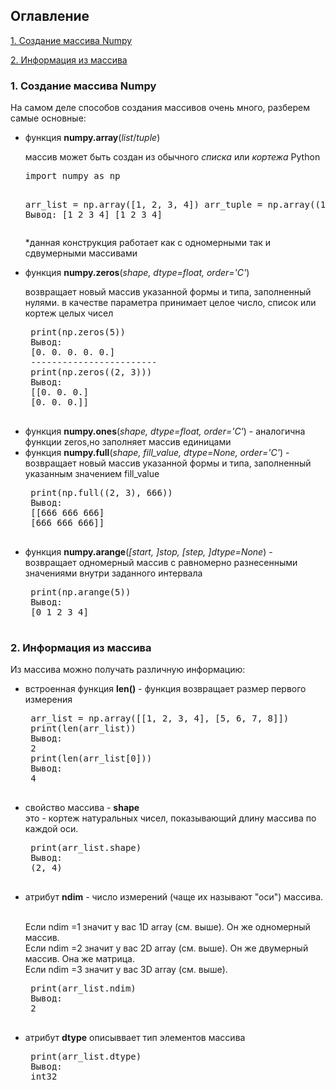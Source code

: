 <h2><b1>Оглавление</b1> </h2>
<a href="#name_link1">1. Создание массива Numpy</a>
<p><a href="#name_link2">2. Информация из массива</a></p>
 
<h3><a name="name_link1">1. Создание массива Numpy</a></h3>
<p><h7>На самом деле способов создания массивов очень много, разберем самые основные:</h7></p>
<ul>
  <li>функция <b>numpy.array</b>(<i>list</i>/<i>tuple</i>)</li>
 <p>массив может быть создан из обычного <em>списка</em> или <em>кортежа</em> Python</p>
 <pre>
import numpy as np

arr_list = np.array([1, 2, 3, 4])
arr_tuple = np.array((1, 2, 3, 4))
Вывод:
[1 2 3 4]
[1 2 3 4]</pre>
*данная конструкция работает как с одномерными так и сдвумерными массивами
  <li>функция <b>numpy.zeros</b>(<i>shape, dtype=float, order='C'</i>)</li>
  <p>возвращает новый массив указанной формы и типа, заполненный нулями. в качестве параметра принимает целое число, список или кортеж целых чисел</p>
  <pre>
 print(np.zeros(5))
 Вывод:
 [0. 0. 0. 0. 0.]
 ------------------------
 print(np.zeros((2, 3)))
 Вывод:
 [[0. 0. 0.]
 [0. 0. 0.]]
 </pre>
  <li>функция <b>numpy.ones</b>(<i>shape, dtype=float, order='C'</i>) - аналогична функции zeros,но заполняет массив единицами</li>
  <li>функция <b>numpy.full</b>(<i>shape, fill_value, dtype=None, order='C'</i>) - возвращает новый массив указанной формы и типа, заполненный указанным значением fill_value</li>
 <pre>
 print(np.full((2, 3), 666))
 Вывод:
 [[666 666 666]
 [666 666 666]]
 </pre>
  <li>функция <b>numpy.arange</b>(<i>[start, ]stop, [step, ]dtype=None</i>) - возвращает одномерный массив с равномерно разнесенными значениями внутри заданного интервала</li>
 <pre>
 print(np.arange(5))
 Вывод:
 [0 1 2 3 4]
 </pre>
</ul>


<h3><a name="name_link2">2. Информация из массива</a></h3>
Из массива можно получать различную информацию:
<ul>
 <li>встроенная функция <b>len()</b> - функция возвращает размер первого измерения</li>
  <pre>
 arr_list = np.array([[1, 2, 3, 4], [5, 6, 7, 8]])
 print(len(arr_list))
 Вывод:
 2
 print(len(arr_list[0]))
 Вывод:
 4
 </pre>
 
 <li>свойство массива - <b>shape</b></li>
 это - кортеж натуральных чисел, показывающий длину массива по каждой оси. 
 <pre>
 print(arr_list.shape)
 Вывод:
 (2, 4)
 </pre>
 
 <li>атрибут <b>ndim</b> - число измерений (чаще их называют "оси") массива.</li> 
  <p><br>Если ndim =1 значит у вас 1D array (см. выше). Он же одномерный массив.
  <br>Если ndim =2 значит у вас 2D array (см. выше). Он же двумерный массив. Она же матрица.
  <br>Если ndim =3 значит у вас 3D array (см. выше). </br></p>
<pre>
 print(arr_list.ndim)
 Вывод:
 2
 </pre>
 
 <li>атрибут <b>dtype</b> описыввает тип элементов массива</li>
 <pre>
 print(arr_list.dtype)
 Вывод:
 int32
 </pre>
</ul>


